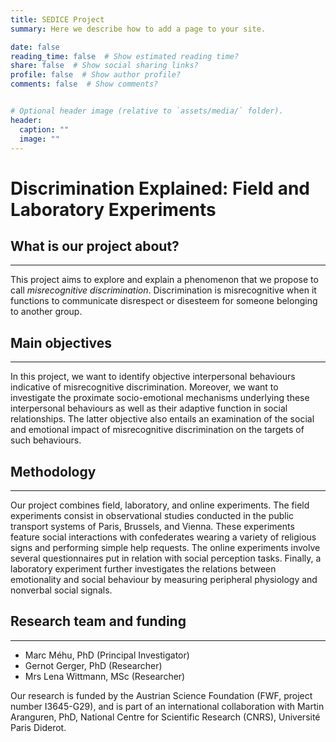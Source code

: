 ```yaml
---
title: SEDICE Project
summary: Here we describe how to add a page to your site.

date: false
reading_time: false  # Show estimated reading time?
share: false  # Show social sharing links?
profile: false  # Show author profile?
comments: false  # Show comments?


# Optional header image (relative to `assets/media/` folder).
header:
  caption: ""
  image: ""
---
```


# Discrimination Explained: Field and Laboratory Experiments


## What is our project about?

------

This project aims to explore and explain a phenomenon that we propose to call *misrecognitive discrimination*. Discrimination is misrecognitive when it functions to communicate  disrespect or disesteem for someone belonging to another group.



## Main objectives

------

In this project, we want to identify objective interpersonal behaviours  indicative of misrecognitive discrimination. Moreover, we want to  investigate the proximate socio-emotional mechanisms underlying these  interpersonal behaviours as well as their adaptive function in social  relationships. The latter objective also entails an examination of the  social and emotional impact of misrecognitive discrimination on the  targets of such behaviours.



## Methodology

------

Our project combines field, laboratory, and online experiments. The field  experiments consist in observational studies conducted in the public  transport systems of Paris, Brussels, and Vienna. These experiments  feature social interactions with confederates wearing a variety of  religious signs and performing simple help requests. The online  experiments involve several questionnaires put in relation with social  perception tasks. Finally, a laboratory experiment further investigates  the relations between emotionality and social behaviour by measuring  peripheral physiology and nonverbal social signals. 



## Research team and funding

------

- Marc Méhu, PhD (Principal Investigator)
- Gernot Gerger, PhD (Researcher)
- Mrs Lena Wittmann, MSc (Researcher)



Our research is funded by the Austrian Science Foundation (FWF, project number I3645-G29), and is part of an international collaboration with Martin Aranguren, PhD, National Centre for Scientific Research (CNRS), Université Paris Diderot. 
